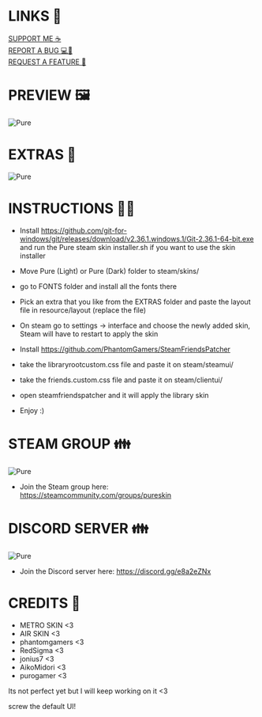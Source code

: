 # LINKS 🔗
[SUPPORT ME ☕](https://www.patreon.com/puresteamskin)<br/>
[REPORT A BUG 💻🐛](https://github.com/Snudgee/Pure/issues)<br/>
[REQUEST A FEATURE 🤔](https://github.com/Snudgee/Pure/issues)

# PREVIEW 🖼
![Pure](https://media.giphy.com/media/P7UAC7b1uGN7p8Vase/giphy.gif)

# EXTRAS 🎈
![Pure](https://media.giphy.com/media/LpmuNBVvoJLZA7tHOy/giphy.gif)

# INSTRUCTIONS 👨‍🏫
* Install https://github.com/git-for-windows/git/releases/download/v2.36.1.windows.1/Git-2.36.1-64-bit.exe and run the Pure steam skin installer.sh if you want to use the skin installer

* Move Pure (Light) or Pure (Dark) folder to steam/skins/
* go to FONTS folder and install all the fonts there
* Pick an extra that you like from the EXTRAS folder and paste the layout file in resource/layout (replace the file)
* On steam go to settings -> interface and choose the newly added skin, Steam will have to restart to apply the skin
* Install https://github.com/PhantomGamers/SteamFriendsPatcher 
* take the libraryrootcustom.css file and paste it on steam/steamui/
* take the friends.custom.css file and paste it on steam/clientui/
* open steamfriendspatcher and it will apply the library skin
* Enjoy :)

# STEAM GROUP 👪
![Pure](https://i.imgur.com/RTWjQL6.png)

* Join the Steam group here: https://steamcommunity.com/groups/pureskin

# DISCORD SERVER 👪
![Pure](https://i.imgur.com/kCxL1Bi.png)

* Join the Discord server here: https://discord.gg/e8a2eZNx

# CREDITS 💖
* METRO SKIN <3
* AIR SKIN <3
* phantomgamers <3
* RedSigma <3
* jonius7 <3
* AikoMidori <3
* purogamer <3

Its not perfect yet but I will keep working on it <3

screw the default UI!
